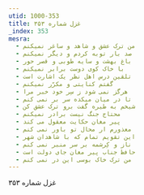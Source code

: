 ```yaml
---
utid: 1000-353
title: غزل شماره ۳۵۳
_index: 353
mesra:
  - من ترک عشق و شاهد و ساغر نمیکنم
  - صد بار توبه کردم و دیگر نمیکنم
  - باغ بهشت و سایه طوبی و قصر حور
  - با خاک کوی دوست برابر نمیکنم
  - تلقین درس اهل نظر یک اشارت است
  - گفتم کنایتی و مکرّر نمیکنم
  - هرگز نمی شود ز سِر خود خبر مرا
  - تا در میان میکده سر بر نمی کنم
  - شیخم به طیره گفت برو ترک عشق کن
  - محتاج جنگ نیست برادر نمیکنم
  - پیر مغان حکایت معقول می کند
  - معذورم ار محال تو باور نمی کنم
  - این تقویم تمام که با شاهدان شهر
  - ناز و کِرشمه بر سر منبر نمی کنم
  - حافظ جناب پیر مغان جای دولت است
  - من ترک خاک بوسی این در نمی کنم
---
```

غزل شماره ۳۵۳

